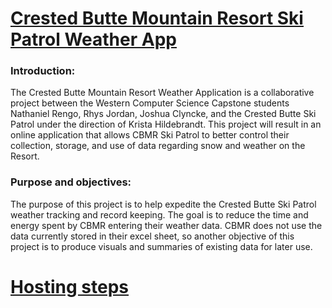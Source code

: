 # <ins> [Crested Butte Mountain Resort Ski Patrol Weather App](https://cbmrpatrolapp.pythonanywhere.com/) </ins>



### Introduction:
The Crested Butte Mountain Resort Weather Application is a collaborative project between the Western Computer Science Capstone students Nathaniel Rengo, Rhys Jordan, Joshua Clyncke, and the Crested Butte Ski Patrol under the direction of Krista Hildebrandt. This project will result in an online application that allows CBMR Ski Patrol to better control their collection, storage, and use of data regarding snow and weather on the Resort. 


### Purpose and objectives:
The purpose of this project is to help expedite the Crested Butte Ski Patrol weather tracking and record keeping. The goal is to reduce the time and energy spent by CBMR entering their weather data. CBMR does not use the data currently stored in their excel sheet, so another objective of this project is to produce visuals and summaries of existing data for later use.  



# <ins> Hosting steps </ins>

